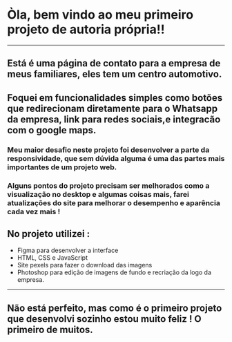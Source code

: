 # Òla, bem vindo ao meu primeiro projeto de autoria própria!!
---------------------------------------------------------------------------------------------------------------------------------------------------
## Está é uma página de contato para a empresa de meus familiares, eles tem um centro automotivo.
Foquei em funcionalidades simples como botões que redirecionam diretamente para o Whatsapp da empresa, link para redes sociais,e integracão com o google maps.
---------------------------------------------------------------------------------------------------------------------------------------------------
### Meu maior desafio neste projeto foi desenvolver a parte da responsividade, que sem dúvida alguma é uma das partes mais importantes de um projeto web.

### Alguns pontos do projeto precisam ser melhorados como a visualização no desktop e algumas coisas mais, farei atualizações do site para melhorar o desempenho e aparência cada vez mais !

## No projeto utilizei : 

* Figma para desenvolver a interface
* HTML, CSS e JavaScript
* Site pexels para fazer o download das imagens
* Photoshop para edição de imagens de fundo e recriação da logo da empresa.
---------------------------------------------------------------------------------------------------------------------------------------------------
## Não está perfeito, mas como é o primeiro projeto que desenvolvi sozinho estou muito feliz !  O primeiro de muitos.
